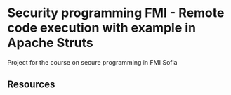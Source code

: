 # Security programming FMI - Remote code execution with example in Apache Struts
Project for the course on secure programming in FMI Sofia

## Resources 